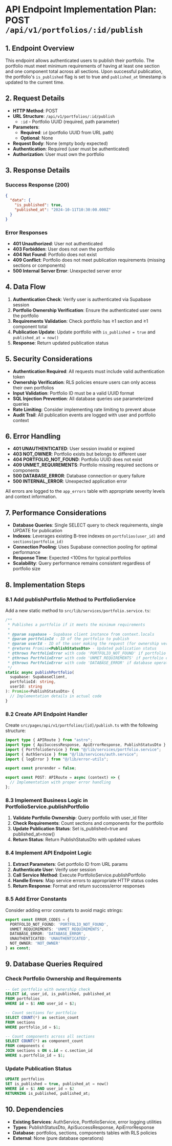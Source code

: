 # API Endpoint Implementation Plan: POST `/api/v1/portfolios/:id/publish`

## 1. Endpoint Overview
This endpoint allows authenticated users to publish their portfolio. The portfolio must meet minimum requirements of having at least one section and one component total across all sections. Upon successful publication, the portfolio's `is_published` flag is set to true and `published_at` timestamp is updated to the current time.

## 2. Request Details
- **HTTP Method**: POST
- **URL Structure**: `/api/v1/portfolios/:id/publish`
  - `:id` - Portfolio UUID (required, path parameter)
- **Parameters**:
  - **Required**: `id` (portfolio UUID from URL path)
  - **Optional**: None
- **Request Body**: None (empty body expected)
- **Authentication**: Required (user must be authenticated)
- **Authorization**: User must own the portfolio

## 3. Response Details
### Success Response (200)
```json
{
  "data": {
    "is_published": true,
    "published_at": "2024-10-11T10:30:00.000Z"
  }
}
```

### Error Responses
- **401 Unauthorized**: User not authenticated
- **403 Forbidden**: User does not own the portfolio
- **404 Not Found**: Portfolio does not exist
- **409 Conflict**: Portfolio does not meet publication requirements (missing sections or components)
- **500 Internal Server Error**: Unexpected server error

## 4. Data Flow
1. **Authentication Check**: Verify user is authenticated via Supabase session
2. **Portfolio Ownership Verification**: Ensure the authenticated user owns the portfolio
3. **Requirements Validation**: Check portfolio has ≥1 section and ≥1 component total
4. **Publication Update**: Update portfolio with `is_published = true` and `published_at = now()`
5. **Response**: Return updated publication status

## 5. Security Considerations
- **Authentication Required**: All requests must include valid authentication token
- **Ownership Verification**: RLS policies ensure users can only access their own portfolios
- **Input Validation**: Portfolio ID must be a valid UUID format
- **SQL Injection Prevention**: All database queries use parameterized queries
- **Rate Limiting**: Consider implementing rate limiting to prevent abuse
- **Audit Trail**: All publication events are logged with user and portfolio context

## 6. Error Handling
- **401 UNAUTHENTICATED**: User session invalid or expired
- **403 NOT_OWNER**: Portfolio exists but belongs to different user
- **404 PORTFOLIO_NOT_FOUND**: Portfolio UUID does not exist
- **409 UNMET_REQUIREMENTS**: Portfolio missing required sections or components
- **500 DATABASE_ERROR**: Database connection or query failure
- **500 INTERNAL_ERROR**: Unexpected application error

All errors are logged to the `app_errors` table with appropriate severity levels and context information.

## 7. Performance Considerations
- **Database Queries**: Single SELECT query to check requirements, single UPDATE for publication
- **Indexes**: Leverages existing B-tree indexes on `portfolios(user_id)` and `sections(portfolio_id)`
- **Connection Pooling**: Uses Supabase connection pooling for optimal performance
- **Response Time**: Expected <100ms for typical portfolios
- **Scalability**: Query performance remains consistent regardless of portfolio size

## 8. Implementation Steps

### 8.1 Add publishPortfolio Method to PortfolioService
Add a new static method to `src/lib/services/portfolio.service.ts`:

```typescript
/**
 * Publishes a portfolio if it meets the minimum requirements
 *
 * @param supabase - Supabase client instance from context.locals
 * @param portfolioId - ID of the portfolio to publish
 * @param userId - ID of the user making the request (for ownership verification)
 * @returns Promise<PublishStatusDto> - Updated publication status
 * @throws PortfolioError with code 'PORTFOLIO_NOT_FOUND' if portfolio doesn't exist or user doesn't own it
 * @throws PortfolioError with code 'UNMET_REQUIREMENTS' if portfolio doesn't have required sections/components
 * @throws PortfolioError with code 'DATABASE_ERROR' if database operations fail
 */
static async publishPortfolio(
  supabase: SupabaseClient,
  portfolioId: string,
  userId: string
): Promise<PublishStatusDto> {
  // Implementation details in actual code
}
```

### 8.2 Create API Endpoint Handler
Create `src/pages/api/v1/portfolios/[id]/publish.ts` with the following structure:

```typescript
import type { APIRoute } from "astro";
import type { ApiSuccessResponse, ApiErrorResponse, PublishStatusDto } from "@/types";
import { PortfolioService } from "@/lib/services/portfolio.service";
import { AuthService } from "@/lib/services/auth.service";
import { logError } from "@/lib/error-utils";

export const prerender = false;

export const POST: APIRoute = async (context) => {
  // Implementation with proper error handling
};
```

### 8.3 Implement Business Logic in PortfolioService.publishPortfolio
1. **Validate Portfolio Ownership**: Query portfolio with user_id filter
2. **Check Requirements**: Count sections and components for the portfolio
3. **Update Publication Status**: Set is_published=true and published_at=now()
4. **Return Status**: Return PublishStatusDto with updated values

### 8.4 Implement API Endpoint Logic
1. **Extract Parameters**: Get portfolio ID from URL params
2. **Authenticate User**: Verify user session
3. **Call Service Method**: Execute PortfolioService.publishPortfolio
4. **Handle Errors**: Map service errors to appropriate HTTP status codes
5. **Return Response**: Format and return success/error responses

### 8.5 Add Error Constants
Consider adding error constants to avoid magic strings:
```typescript
export const ERROR_CODES = {
  PORTFOLIO_NOT_FOUND: 'PORTFOLIO_NOT_FOUND',
  UNMET_REQUIREMENTS: 'UNMET_REQUIREMENTS',
  DATABASE_ERROR: 'DATABASE_ERROR',
  UNAUTHENTICATED: 'UNAUTHENTICATED',
  NOT_OWNER: 'NOT_OWNER'
} as const;
```

## 9. Database Queries Required

### Check Portfolio Ownership and Requirements
```sql
-- Get portfolio with ownership check
SELECT id, user_id, is_published, published_at 
FROM portfolios 
WHERE id = $1 AND user_id = $2;

-- Count sections for portfolio
SELECT COUNT(*) as section_count 
FROM sections 
WHERE portfolio_id = $1;

-- Count components across all sections
SELECT COUNT(*) as component_count 
FROM components c
JOIN sections s ON s.id = c.section_id
WHERE s.portfolio_id = $1;
```

### Update Publication Status
```sql
UPDATE portfolios 
SET is_published = true, published_at = now() 
WHERE id = $1 AND user_id = $2 
RETURNING is_published, published_at;
```

## 10. Dependencies
- **Existing Services**: AuthService, PortfolioService, error logging utilities
- **Types**: PublishStatusDto, ApiSuccessResponse, ApiErrorResponse
- **Database**: portfolios, sections, components tables with RLS policies
- **External**: None (pure database operations)
